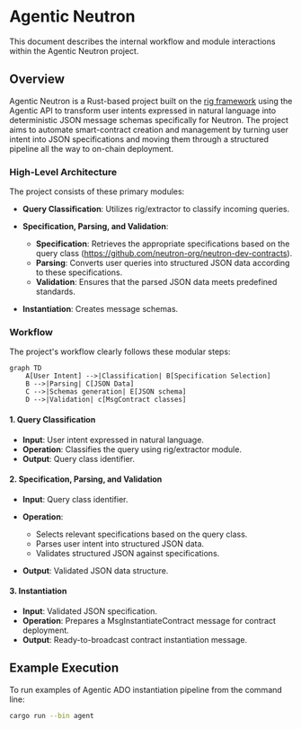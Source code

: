 # Agentic Neutron

This document describes the internal workflow and module interactions within the Agentic Neutron project.

## Overview

Agentic Neutron is a Rust-based project built on the [rig framework](https://github.com/0xPlaygrounds/rig/) using the Agentic API to transform user intents expressed in natural language into deterministic JSON message schemas specifically for  Neutron. The project aims to automate smart-contract creation and management by turning user intent into JSON specifications and moving them through a structured pipeline all the way to on-chain deployment.

### High-Level Architecture

The project consists of these primary modules:

* **Query Classification**: Utilizes rig/extractor to classify incoming queries.
* **Specification, Parsing, and Validation**:

  * **Specification**: Retrieves the appropriate specifications based on the query class (https://github.com/neutron-org/neutron-dev-contracts).
  * **Parsing**: Converts user queries into structured JSON data according to these specifications.
  * **Validation**: Ensures that the parsed JSON data meets predefined standards.
* **Instantiation**: Creates message schemas.

### Workflow

The project's workflow clearly follows these modular steps:

```mermaid
graph TD
    A[User Intent] -->|Classification| B[Specification Selection]
    B -->|Parsing| C[JSON Data]
    C -->|Schemas generation| E[JSON schema]
    D -->|Validation| c[MsgContract classes]
```

#### 1. Query Classification

* **Input**: User intent expressed in natural language.
* **Operation**: Classifies the query using rig/extractor module.
* **Output**: Query class identifier.

#### 2. Specification, Parsing, and Validation

* **Input**: Query class identifier.
* **Operation**:

  * Selects relevant specifications based on the query class.
  * Parses user intent into structured JSON data.
  * Validates structured JSON against specifications.
* **Output**: Validated JSON data structure.

#### 3. Instantiation

* **Input**: Validated JSON specification.
* **Operation**: Prepares a MsgInstantiateContract message for contract deployment.
* **Output**: Ready-to-broadcast contract instantiation message.

## Example Execution

To run examples of Agentic ADO instantiation pipeline from the command line:

```bash
cargo run --bin agent
```
